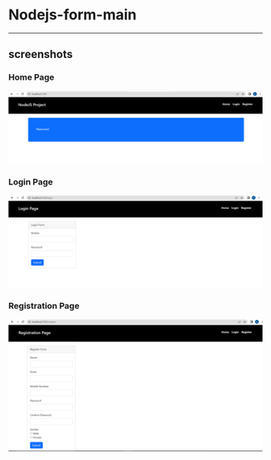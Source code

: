 # Nodejs-form-main


---
## screenshots
### Home Page
![index page](index.PNG)
### Login Page
![Login](login1.PNG)
### Registration Page
![Register](register.PNG)

